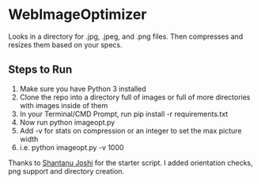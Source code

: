 # WebImageOptimizer
Looks in a directory for .jpg, .jpeg, and .png files.  Then compresses and resizes them based on your specs.

## Steps to Run
1. Make sure you have Python 3 installed
2. Clone the repo into a directory full of images or full of more directories with images inside of them
3. In your Terminal/CMD Prompt, run pip install -r requirements.txt 
4. Now run python imageopt.py
5. Add -v for stats on compression or an integer to set the max picture width
6. i.e. python imageopt.py -v 1000


Thanks to [Shantanu Joshi](https://shantanujoshi.github.io/python-image-compression/) for the starter script.  I added orientation checks, png support and directory creation.